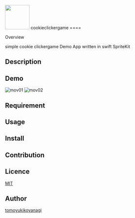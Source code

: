 
<img src="https://user-images.githubusercontent.com/62272146/115169849-27818580-a0fa-11eb-8d74-9fda008e7ee8.png" width="80" height="80">
cookieclickergame
====

Overview

simple cookie clickergame Demo App
written in swift SpriteKit

## Description


## Demo
![mov01](https://user-images.githubusercontent.com/62272146/115169477-1421ea80-a0f9-11eb-8701-b3237d74a046.gif)
![mov02](https://user-images.githubusercontent.com/62272146/115169483-171cdb00-a0f9-11eb-92ae-e4920773aa4c.gif)


## Requirement

## Usage

## Install

## Contribution

## Licence

[MIT](https://github.com/tcnksm/tool/blob/master/LICENCE)

## Author

[tomoyukikoyanagi](https://github.com/tomoyukikoyanagi)

